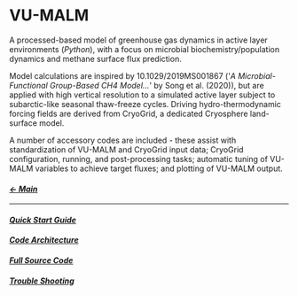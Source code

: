 # VU-MALM

A processed-based model of greenhouse gas dynamics in active layer environments (_Python_), with a focus on microbial biochemistry/population dynamics and methane surface flux prediction. 

Model calculations are inspired by 10.1029/2019MS001867 ('_A Microbial-Functional Group-Based CH4 Model..._' by Song et al. (2020)), but are applied with high vertical resolution to a simulated active layer subject to subarctic-like seasonal thaw-freeze cycles. Driving hydro-thermodynamic forcing fields are derived from CryoGrid, a dedicated Cryosphere land-surface model.

A number of accessory codes are included - these assist with standardization of VU-MALM and CryoGrid input data; CryoGrid configuration, running, and post-processing tasks; automatic tuning of VU-MALM variables to achieve target fluxes; and plotting of VU-MALM output.

#### _[&larr; Main](index.md)_

---

#### _[Quick Start Guide](quick_start_guide.md)_

#### _[Code Architecture](code_architecture.md)_

#### _[Full Source Code](code_architecture.md)_

#### _[Trouble Shooting](quick_start_guide.md)_
